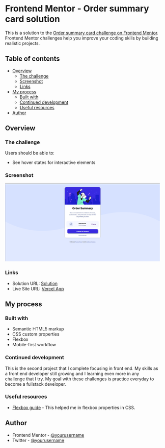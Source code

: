 # Frontend Mentor - Order summary card solution

This is a solution to the [Order summary card challenge on Frontend Mentor](https://www.frontendmentor.io/challenges/order-summary-component-QlPmajDUj). Frontend Mentor challenges help you improve your coding skills by building realistic projects. 

## Table of contents

- [Overview](#overview)
  - [The challenge](#the-challenge)
  - [Screenshot](#screenshot)
  - [Links](#links)
- [My process](#my-process)
  - [Built with](#built-with)
  - [Continued development](#continued-development)
  - [Useful resources](#useful-resources)
- [Author](#author)


## Overview

### The challenge

Users should be able to:

- See hover states for interactive elements

### Screenshot

![Screenshot](./images/Screenshot_1.png)

### Links

- Solution URL: [Solution](https://github.com/Guilherme-Marostica-dev/Order-summary-card)
- Live Site URL: [Vercel App](https://order-summary-card-zeta.vercel.app)

## My process

### Built with

- Semantic HTML5 markup
- CSS custom properties
- Flexbox
- Mobile-first workflow


### Continued development

This is the second project that I complete focusing in front end. My skills as a front end developer still growing and I learning even more in any challenge that I try. My goal with these challenges is practice everyday to become a fullstack developer. 


### Useful resources

- [Flexbox guide](https://css-tricks.com/snippets/css/a-guide-to-flexbox/) - This helped me in flexbox properties in CSS.

## Author

- Frontend Mentor - [@yourusername](https://www.frontendmentor.io/profile/yourusername)
- Twitter - [@yourusername](https://www.twitter.com/guivisch1)
